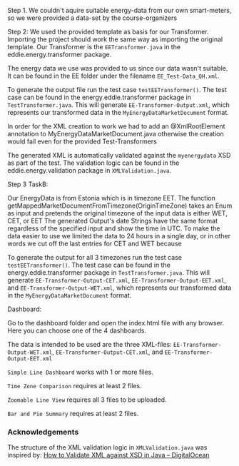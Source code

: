 Step 1.
We couldn't aquire suitable energy-data from our own smart-meters, so we were provided a data-set by the course-organizers

Step 2:
We used the provided template as basis for our Transformer.
Importing the project should work the same way as importing the original template.
Our Transformer is the `EETransformer.java` in the eddie.energy.transformer package.

The energy data we use was provided to us since our data wasn't suitable.
It can be found in the EE folder under the filename `EE_Test-Data_QH.xml`.

To generate the output file run the test case `testEETransformer()`.
The test case can be found in the energy.eddie.transformer package in `TestTransformer.java`.
This will generate `EE-Transformer-Output.xml`, which represents our transformed data in the `MyEnergyDataMarketDocument` format.

In order for the XML creation to work we had to add an @XmlRootElement annotation to MyEnergyDataMarketDocument.java
otherwise the creation would fail even for the provided Test-Transformers

The generated XML is automatically validated against the `myenergydata` XSD as part of the test.
The validation logic can be found in the eddie.energy.validation package in `XMLValidation.java`.

Step 3 TaskB:

Our EnergyData is from Estonia which is in timezone EET.
The function getMappedMarketDocumentFromTimezone(OriginTimeZone) takes an Enum as input and pretends the original timezone of the input data is either WET, CET, or EET
The generated Output's date Strings have the same format regardless of the specified input and show the time in UTC.
To make the data easier to use we limited the data to 24 hours in a single day, or in other words we cut off the last entries for CET and WET because 

To generate the output for all 3 timezones run the test case `testEETransformer()`.
The test case can be found in the energy.eddie.transformer package in `TestTransformer.java`.
This will generate `EE-Transformer-Output-CET.xml`, `EE-Transformer-Output-EET.xml`, and `EE-Transformer-Output-WET.xml`, which represents our transformed data in the `MyEnergyDataMarketDocument` format.


Dashboard:

Go to the dashboard folder and open the index.html file with any browser.
Here you can choose one of the 4 dashboards.

The data is intended to be used are the three XML-files: `EE-Transformer-Output-WET.xml`, `EE-Transformer-Output-CET.xml`, and `EE-Transformer-Output-EET.xml`

`Simple Line Dashboard` works with 1 or more files.

`Time Zone Comparison` requires at least 2 files.

`Zoomable Line View` requires all 3 files to be uploaded.

`Bar and Pie Summary` requires at least 2 files.



### Acknowledgements
The structure of the XML validation logic in `XMLValidation.java` was inspired by:
[How to Validate XML against XSD in Java – DigitalOcean](https://www.digitalocean.com/community/tutorials/how-to-validate-xml-against-xsd-in-java)